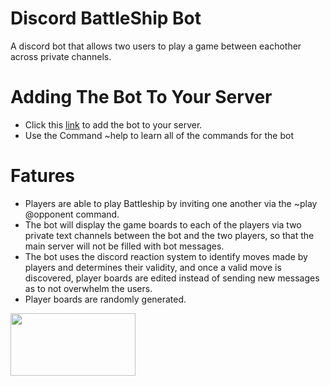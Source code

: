 # Discord BattleShip Bot
A discord bot that allows two users to play a game between eachother across private channels.

# Adding The Bot To Your Server
* Click this [link](https://discord.com/api/oauth2/authorize?client_id=786812673396047872&permissions=1073851472&scope=bot) to add the bot to your server.
* Use the Command ~help to learn all of the commands for the bot

# Fatures
* Players are able to play Battleship by inviting one another via the ~play @opponent command.
* The bot will display the game boards to each of the players via two private text channels between the bot and the two players, so that the main server will not be filled with bot messages.
* The bot uses the discord reaction system to identify moves made by players and determines their validity, and once a valid move is discovered, player boards are edited instead of sending new messages as to not overwhelm the users.
* Player boards are randomly generated.
<img src="https://github.com/willu98/Discord_BattleShip_Bot/blob/main/Img/bsEx.png" height = 100 width = 200>
